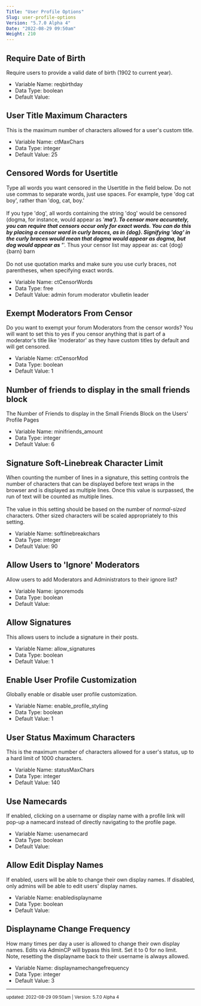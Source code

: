 ```yaml
---
Title: "User Profile Options"
Slug: user-profile-options
Version: "5.7.0 Alpha 4"
Date: "2022-08-29 09:50am"
Weight: 210
---
```



## Require Date of Birth

Require users to provide a valid date of birth (1902 to current year).




- Variable Name: reqbirthday
- Data Type: boolean
- Default Value: 

## User Title Maximum Characters

This is the maximum number of characters allowed for a user's custom title.




- Variable Name: ctMaxChars
- Data Type: integer
- Default Value: 25

## Censored Words for Usertitle

Type all words you want censored in the Usertitle in the field below. Do not use commas to separate words, just use spaces. For example, type 'dog cat boy', rather than 'dog, cat, boy.'<br />
<br />
If you type 'dog', all words containing the string 'dog' would be censored (dogma, for instance, would appear as '***ma'). To censor more accurately, you can require that censors occur only for exact words. You can do this by placing a censor word in curly braces, as in {dog}. Signifying 'dog' in the curly braces would mean that dogma would appear as dogma, but dog would appear as '***'. Thus your censor list may appear as: cat {dog} {barn} barn<br />
<br />
Do not use quotation marks and make sure you use curly braces, not parentheses, when specifying exact words.




- Variable Name: ctCensorWords
- Data Type: free
- Default Value: admin forum moderator vbulletin leader

## Exempt Moderators From Censor

Do you want to exempt your forum Moderators from the censor words? You will want to set this to yes if you censor anything that is part of a moderator's title like 'moderator' as they have custom titles by default and will get censored.




- Variable Name: ctCensorMod
- Data Type: boolean
- Default Value: 1

## Number of friends to display in the small friends block

The Number of Friends to display in the Small Friends Block on the Users' Profile Pages




- Variable Name: minifriends_amount
- Data Type: integer
- Default Value: 6

## Signature Soft-Linebreak Character Limit

When counting the number of lines in a signature, this setting controls the number of characters that can be displayed before text wraps in the browser and is displayed as multiple lines. Once this value is surpassed, the run of text will be counted as multiple lines.<br />
<br />
The value in this setting should be based on the number of <em>normal-sized</em> characters. Other sized characters will be scaled appropriately to this setting.




- Variable Name: softlinebreakchars
- Data Type: integer
- Default Value: 90

## Allow Users to  'Ignore' Moderators

Allow users to add Moderators and Administrators to their ignore list?




- Variable Name: ignoremods
- Data Type: boolean
- Default Value: 

## Allow Signatures

This allows users to include a signature in their posts.




- Variable Name: allow_signatures
- Data Type: boolean
- Default Value: 1

## Enable User Profile Customization

Globally enable or disable user profile customization.




- Variable Name: enable_profile_styling
- Data Type: boolean
- Default Value: 1

## User Status Maximum Characters

This is the maximum number of characters allowed for a user's status, up to a hard limit of 1000 characters.




- Variable Name: statusMaxChars
- Data Type: integer
- Default Value: 140

## Use Namecards

If enabled, clicking on a username or display name with a profile link will pop-up a namecard instead of directly navigating to the profile page.




- Variable Name: usenamecard
- Data Type: boolean
- Default Value: 

## Allow Edit Display Names

If enabled, users will be able to change their own display names. If disabled, only admins will be able to edit users' display names.




- Variable Name: enabledisplayname
- Data Type: boolean
- Default Value: 

## Displayname Change Frequency

How many times per day a user is allowed to change their own display names. Edits via AdminCP will bypass this limit. Set it to 0 for no limit. <br />
Note, resetting the displayname back to their username is always allowed.




- Variable Name: displaynamechangefrequency
- Data Type: integer
- Default Value: 3


<hr>
<small>
updated: 2022-08-29 09:50am | Version: 5.7.0 Alpha 4
</small>